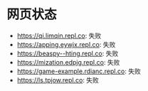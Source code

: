 # 网页状态
- https://qi.limqin.repl.co: 失败
- https://apping.eywjx.repl.co: 失败
- https://beaspy--hting.repl.co: 失败
- https://mization.edpjg.repl.co: 失败
- https://game-example.rdianc.repl.co: 失败
- https://ls.tpjow.repl.co: 失败
